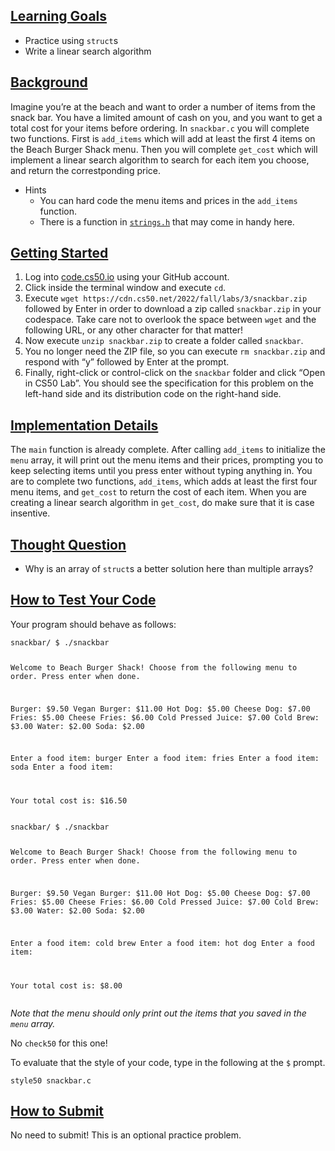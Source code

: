 <main class="col-md" style="margin-bottom: 265px; margin-top: 0px;">

<a data-id="" id="learning-goals" style="top: 0px;"></a><h2><a data-id="" href="#learning-goals">Learning Goals</a></h2>

<ul class="fa-ul">
  <li data-marker="*"><span class="fa-li"><i class="fas fa-square"></i></span>Practice using <code class="language-plaintext highlighter-rouge">struct</code>s</li>
  <li data-marker="*"><span class="fa-li"><i class="fas fa-square"></i></span>Write a linear search algorithm</li>
</ul>

<a data-id="" id="background" style="top: 0px;"></a><h2><a data-id="" href="#background">Background</a></h2>

<p>Imagine you’re at the beach and want to order a number of items from the snack bar. You have a limited amount of cash on you, and you want to get a total cost for your items before ordering. In <code class="language-plaintext highlighter-rouge">snackbar.c</code> you will complete two functions. First is <code class="language-plaintext highlighter-rouge">add_items</code> which will add at least the first 4 items on the Beach Burger Shack menu. Then you will complete <code class="language-plaintext highlighter-rouge">get_cost</code> which will implement a linear search algorithm to search for each item you choose, and return the correstponding price.</p>

<ul class="fa-ul">
  <li data-marker="+"><span class="fa-li"><i class="far fa-plus-square"></i></span><span>Hints
    </span><ul class="fa-ul">
      <li data-marker="*"><span class="fa-li"><i class="fas fa-square"></i></span>You can hard code the menu items and prices in the <code class="language-plaintext highlighter-rouge">add_items</code> function.</li>
      <li data-marker="*"><span class="fa-li"><i class="fas fa-square"></i></span>There is a function in <a href="https://manual.cs50.io/#string.h"><code class="language-plaintext highlighter-rouge">strings.h</code></a> that may come in handy here.</li>
    </ul><span>
  </span></li>
</ul>

<a data-id="" id="getting-started" style="top: 0px;"></a><h2><a data-id="" href="#getting-started">Getting Started</a></h2>

<ol>
  <li>Log into <a href="https://code.cs50.io/">code.cs50.io</a> using your GitHub account.</li>
  <li>Click inside the terminal window and execute <code class="language-plaintext highlighter-rouge">cd</code>.</li>
  <li>Execute <code class="language-plaintext highlighter-rouge">wget https://cdn.cs50.net/2022/fall/labs/3/snackbar.zip</code> followed by Enter in order to download a zip called <code class="language-plaintext highlighter-rouge">snackbar.zip</code> in your codespace. Take care not to overlook the space between <code class="language-plaintext highlighter-rouge">wget</code> and the following URL, or any other character for that matter!</li>
  <li>Now execute <code class="language-plaintext highlighter-rouge">unzip snackbar.zip</code> to create a folder called <code class="language-plaintext highlighter-rouge">snackbar</code>.</li>
  <li>You no longer need the ZIP file, so you can execute <code class="language-plaintext highlighter-rouge">rm snackbar.zip</code> and respond with “y” followed by Enter at the prompt.</li>
  <li>Finally, right-click or control-click on the <code class="language-plaintext highlighter-rouge">snackbar</code> folder and click “Open in CS50 Lab”. You should see the specification for this problem on the left-hand side and its distribution code on the right-hand side.</li>
</ol>

<a data-id="" id="implementation-details" style="top: 0px;"></a><h2><a data-id="" href="#implementation-details">Implementation Details</a></h2>

<p>The <code class="language-plaintext highlighter-rouge">main</code> function is already complete. After calling <code class="language-plaintext highlighter-rouge">add_items</code> to initialize the <code class="language-plaintext highlighter-rouge">menu</code> array, it will print out the menu items and their prices, prompting you to keep selecting items until you press enter without typing anything in. You are to complete two functions, <code class="language-plaintext highlighter-rouge">add_items</code>, which adds at least the first four menu items, and <code class="language-plaintext highlighter-rouge">get_cost</code> to return the cost of each item. When you are creating a linear search algorithm in <code class="language-plaintext highlighter-rouge">get_cost</code>, do make sure that it is case insentive.</p>

<a data-id="" id="thought-question" style="top: 0px;"></a><h2><a data-id="" href="#thought-question">Thought Question</a></h2>

<ul class="fa-ul">
  <li data-marker="*"><span class="fa-li"><i class="fas fa-square"></i></span>Why is an array of <code class="language-plaintext highlighter-rouge">struct</code>s a better solution here than multiple arrays?</li>
</ul>

<a data-id="" id="how-to-test-your-code" style="top: 0px;"></a><h2><a data-id="" href="#how-to-test-your-code">How to Test Your Code</a></h2>

<p>Your program should behave as follows:</p>

<div class="language-plaintext highlighter-rouge"><div class="highlight"><pre class="highlight"><code>snackbar/ $ ./snackbar

Welcome to Beach Burger Shack!
Choose from the following menu to order. Press enter when done.

Burger: $9.50
Vegan Burger: $11.00
Hot Dog: $5.00
Cheese Dog: $7.00
Fries: $5.00
Cheese Fries: $6.00
Cold Pressed Juice: $7.00
Cold Brew: $3.00
Water: $2.00
Soda: $2.00

Enter a food item: burger
Enter a food item: fries
Enter a food item: soda
Enter a food item: 

Your total cost is: $16.50
</code></pre></div></div>

<div class="language-plaintext highlighter-rouge"><div class="highlight"><pre class="highlight"><code>snackbar/ $ ./snackbar

Welcome to Beach Burger Shack!
Choose from the following menu to order. Press enter when done.

Burger: $9.50
Vegan Burger: $11.00
Hot Dog: $5.00
Cheese Dog: $7.00
Fries: $5.00
Cheese Fries: $6.00
Cold Pressed Juice: $7.00
Cold Brew: $3.00
Water: $2.00
Soda: $2.00

Enter a food item: cold brew
Enter a food item: hot dog
Enter a food item: 

Your total cost is: $8.00
</code></pre></div></div>
<p><em>Note that the menu should only print out the items that you saved in the <code class="language-plaintext highlighter-rouge">menu</code> array.</em></p>

<p>No <code class="language-plaintext highlighter-rouge">check50</code> for this one!</p>

<p>To evaluate that the style of your code, type in the following at the <code class="language-plaintext highlighter-rouge">$</code> prompt.</p>

<div class="language-plaintext highlighter-rouge"><div class="highlight"><pre class="highlight"><code>style50 snackbar.c
</code></pre></div></div>

<a data-id="" id="how-to-submit" style="top: 0px;"></a><h2><a data-id="" href="#how-to-submit">How to Submit</a></h2>

<p>No need to submit! This is an optional practice problem.</p>


              
